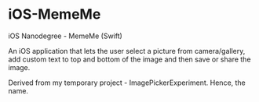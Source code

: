 # iOS-MemeMe
iOS Nanodegree - MemeMe (Swift)

 An iOS application that lets the user select a picture from camera/gallery, add custom text to top and bottom of the image and then save or share the image. 
 
 Derived from my temporary project - ImagePickerExperiment. Hence, the name.
